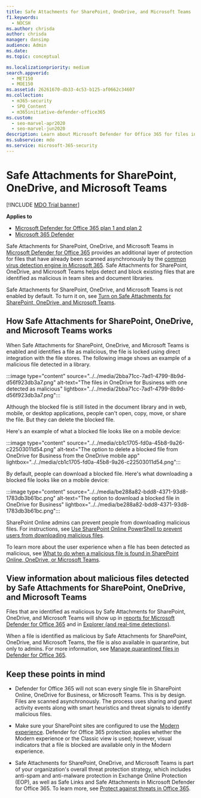 ```yaml
---
title: Safe Attachments for SharePoint, OneDrive, and Microsoft Teams
f1.keywords: 
  - NOCSH
ms.author: chrisda
author: chrisda
manager: dansimp
audience: Admin
ms.date: 
ms.topic: conceptual

ms.localizationpriority: medium
search.appverid: 
  - MET150
  - MOE150
ms.assetid: 26261670-db33-4c53-b125-af0662c34607
ms.collection: 
  - m365-security
  - SPO_Content
  - m365initiative-defender-office365
ms.custom: 
  - seo-marvel-apr2020
  - seo-marvel-jun2020
description: Learn about Microsoft Defender for Office 365 for files in SharePoint Online, OneDrive for Business, and Microsoft Teams.
ms.subservice: mdo
ms.service: microsoft-365-security
---
```


# Safe Attachments for SharePoint, OneDrive, and Microsoft Teams

[!INCLUDE [MDO Trial banner](../includes/mdo-trial-banner.md)]

**Applies to**
- [Microsoft Defender for Office 365 plan 1 and plan 2](defender-for-office-365.md)
- [Microsoft 365 Defender](../defender/microsoft-365-defender.md)

Safe Attachments for SharePoint, OneDrive, and Microsoft Teams in [Microsoft Defender for Office 365](whats-new-in-defender-for-office-365.md) provides an additional layer of protection for files that have already been scanned asynchronously by the [common virus detection engine in Microsoft 365](anti-malware-protection-for-spo-odfb-and-teams-about.md). Safe Attachments for SharePoint, OneDrive, and Microsoft Teams helps detect and block existing files that are identified as malicious in team sites and document libraries.

Safe Attachments for SharePoint, OneDrive, and Microsoft Teams is not enabled by default. To turn it on, see [Turn on Safe Attachments for SharePoint, OneDrive, and Microsoft Teams](turn-on-mdo-for-spo-odb-and-teams.md).

## How Safe Attachments for SharePoint, OneDrive, and Microsoft Teams works

When Safe Attachments for SharePoint, OneDrive, and Microsoft Teams is enabled and identifies a file as malicious, the file is locked using direct integration with the file stores. The following image shows an example of a malicious file detected in a library.

:::image type="content" source="../../media/2bba71cc-7ad1-4799-8b9d-d56f923db3a7.png" alt-text="The files in OneDrive for Business with one detected as malicious" lightbox="../../media/2bba71cc-7ad1-4799-8b9d-d56f923db3a7.png":::

Although the blocked file is still listed in the document library and in web, mobile, or desktop applications, people can't open, copy, move, or share the file. But they can delete the blocked file.

Here's an example of what a blocked file looks like on a mobile device:

:::image type="content" source="../../media/cb1c1705-fd0a-45b8-9a26-c22503011d54.png" alt-text="The option to delete a blocked file from OneDrive for Business from the OneDrive mobile app" lightbox="../../media/cb1c1705-fd0a-45b8-9a26-c22503011d54.png":::

By default, people can download a blocked file. Here's what downloading a blocked file looks like on a mobile device:

:::image type="content" source="../../media/be288a82-bdd8-4371-93d8-1783db3b61bc.png" alt-text="The option to download a blocked file in OneDrive for Business" lightbox="../../media/be288a82-bdd8-4371-93d8-1783db3b61bc.png":::

SharePoint Online admins can prevent people from downloading malicious files. For instructions, see [Use SharePoint Online PowerShell to prevent users from downloading malicious files](turn-on-mdo-for-spo-odb-and-teams.md#step-2-recommended-use-sharepoint-online-powershell-to-prevent-users-from-downloading-malicious-files).

To learn more about the user experience when a file has been detected as malicious, see [What to do when a malicious file is found in SharePoint Online, OneDrive, or Microsoft Teams](https://support.microsoft.com/office/01e902ad-a903-4e0f-b093-1e1ac0c37ad2).

## View information about malicious files detected by Safe Attachments for SharePoint, OneDrive, and Microsoft Teams

Files that are identified as malicious by Safe Attachments for SharePoint, OneDrive, and Microsoft Teams will show up in [reports for Microsoft Defender for Office 365](view-reports-for-mdo.md) and in [Explorer (and real-time detections)](threat-explorer.md).

When a file is identified as malicious by Safe Attachments for SharePoint, OneDrive, and Microsoft Teams, the file is also available in quarantine, but only to admins. For more information, see [Manage quarantined files in Defender for Office 365](manage-quarantined-messages-and-files.md#use-the-microsoft-365-defender-portal-to-manage-quarantined-files-in-defender-for-office-365).

## Keep these points in mind

- Defender for Office 365 will not scan every single file in SharePoint Online, OneDrive for Business, or Microsoft Teams. This is by design. Files are scanned asynchronously. The process uses sharing and guest activity events along with smart heuristics and threat signals to identify malicious files.

- Make sure your SharePoint sites are configured to use the [Modern experience](/sharepoint/guide-to-sharepoint-modern-experience). Defender for Office 365 protection applies whether the Modern experience or the Classic view is used; however, visual indicators that a file is blocked are available only in the Modern experience.

- Safe Attachments for SharePoint, OneDrive, and Microsoft Teams is part of your organization's overall threat protection strategy, which includes anti-spam and anti-malware protection in Exchange Online Protection (EOP), as well as Safe Links and Safe Attachments in Microsoft Defender for Office 365. To learn more, see [Protect against threats in Office 365](protect-against-threats.md).

